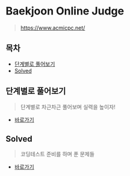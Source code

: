 # Baekjoon Online Judge

> https://www.acmicpc.net/

## 목차

* [단계별로 풀어보기](#단계별로-풀어보기)
* [Solved](#solved)

## 단계별로 풀어보기

> 단계별로 차근차근 풀어보며 실력을 높이자!

* [바로가기](./stepByStep)

## Solved

> 코딩테스트 준비를 하며 푼 문제들

* [바로가기](./solved)

